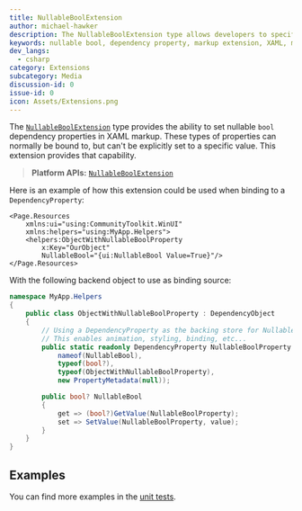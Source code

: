 ```yaml
---
title: NullableBoolExtension
author: michael-hawker
description: The NullableBoolExtension type allows developers to specify default values in XAML for nullable bool dependency properties.
keywords: nullable bool, dependency property, markup extension, XAML, markup 
dev_langs:
  - csharp
category: Extensions
subcategory: Media
discussion-id: 0
issue-id: 0
icon: Assets/Extensions.png
---
```


The [`NullableBoolExtension`](/dotnet/api/microsoft.toolkit.uwp.ui.nullableboolextension) type provides the ability to set nullable `bool` dependency properties in XAML markup. These types of properties can normally be bound to, but can't be explicitly set to a specific value. This extension provides that capability.

> **Platform APIs:** [`NullableBoolExtension`](/dotnet/api/microsoft.toolkit.uwp.ui.nullableboolextension)

Here is an example of how this extension could be used when binding to a `DependencyProperty`:

```xaml
<Page.Resources
    xmlns:ui="using:CommunityToolkit.WinUI"
    xmlns:helpers="using:MyApp.Helpers">
    <helpers:ObjectWithNullableBoolProperty
        x:Key="OurObject"
        NullableBool="{ui:NullableBool Value=True}"/>
</Page.Resources>
```

With the following backend object to use as binding source:

```csharp
namespace MyApp.Helpers
{
    public class ObjectWithNullableBoolProperty : DependencyObject
    {
        // Using a DependencyProperty as the backing store for NullableBool. 
        // This enables animation, styling, binding, etc...
        public static readonly DependencyProperty NullableBoolProperty = DependencyProperty.Register(
            nameof(NullableBool),
            typeof(bool?),
            typeof(ObjectWithNullableBoolProperty),
            new PropertyMetadata(null));

        public bool? NullableBool
        {
            get => (bool?)GetValue(NullableBoolProperty);
            set => SetValue(NullableBoolProperty, value);
        }
    }
}
```

## Examples

You can find more examples in the [unit tests](https://github.com/windows-toolkit/WindowsCommunityToolkit/tree/rel/7.1.0/UnitTests).
